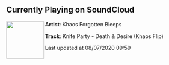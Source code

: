## Currently Playing on SoundCloud

[<img align="left" width="100" src="https://i1.sndcdn.com/artworks-7yfNEo0cN2J1rO5x-RRyrpA-t50x50.jpg">](https://soundcloud.com/khaosforgottenbleeps/deathanddesireflip)

**Artist**: Khaos Forgotten Bleeps 

**Track**: Knife Party - Death & Desire (Khaos Flip)

Last updated at 08/07/2020 09:59
